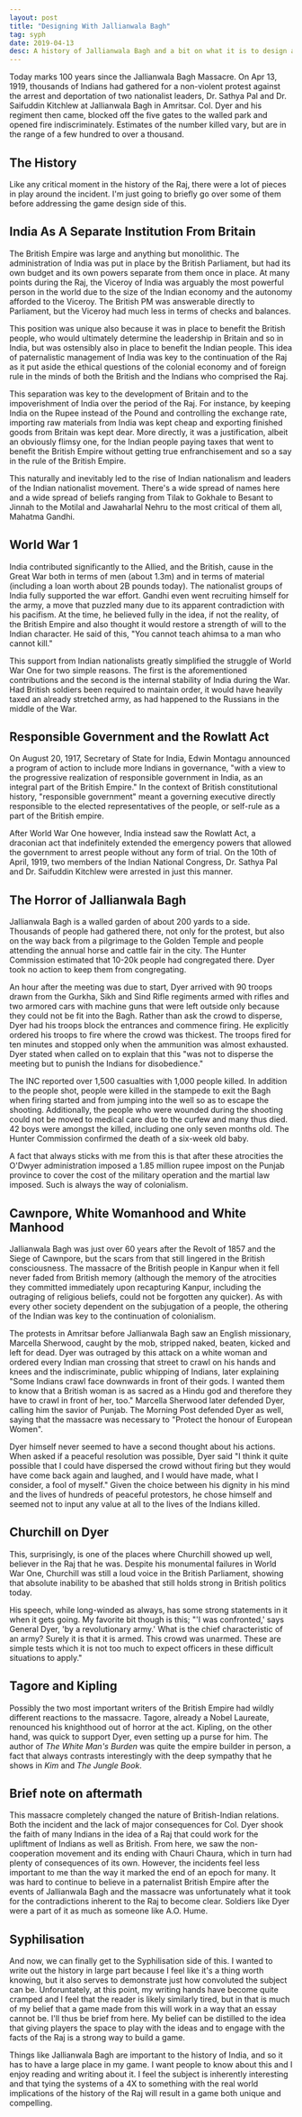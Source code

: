 ```yaml
---
layout: post
title: "Designing With Jallianwala Bagh"
tag: syph
date: 2019-04-13
desc: A history of Jallianwala Bagh and a bit on what it is to design around it
---
```



Today marks 100 years since the Jallianwala Bagh Massacre. On Apr 13, 1919, thousands of Indians had gathered for a non-violent protest against the arrest and deportation of two nationalist leaders, Dr. Sathya Pal and Dr. Saifuddin Kitchlew at Jallianwala Bagh in Amritsar. Col. Dyer and his regiment then came, blocked off the five gates to the walled park and opened fire indiscriminately. Estimates of the number killed vary, but are in the range of a few hundred to over a thousand.

## The History

Like any critical moment in the history of the Raj, there were a lot of pieces in play around the incident. I'm just going to briefly go over some of them before addressing the game design side of this.

## India As A Separate Institution From Britain

The British Empire was large and anything but monolithic. The administration of India was put in place by the British Parliament, but had its own budget and its own powers separate from them once in place. At many points during the Raj, the Viceroy of India was arguably the most powerful person in the world due to the size of the Indian economy and the autonomy afforded to the Viceroy. The British PM was answerable directly to Parliament, but the Viceroy had much less in terms of checks and balances.


This position was unique also because it was in place to benefit the British people, who would ultimately determine the leadership in Britain and so in India, but was ostensibly also in place to benefit the Indian people. This idea of paternalistic management of India was key to the continuation of the Raj as it put aside the ethical questions of the colonial economy and of foreign rule in the minds of both the British and the Indians who comprised the Raj.


This separation was key to the development of Britain and to the impoverishment of India over the period of the Raj. For instance, by keeping India on the Rupee instead of the Pound and controlling the exchange rate, importing raw materials from India was kept cheap and exporting finished goods from Britain was kept dear. More directly, it was a justification, albeit an obviously flimsy one, for the Indian people paying taxes that went to benefit the British Empire without getting true enfranchisement and so a say in the rule of the British Empire.


This naturally and inevitably led to the rise of Indian nationalism and leaders of the Indian nationalist movement. There's a wide spread of names here and a wide spread of beliefs ranging from Tilak to Gokhale to Besant to Jinnah to the Motilal and Jawaharlal Nehru to the most critical of them all, Mahatma Gandhi.

## World War 1

India contributed significantly to the Allied, and the British, cause in the Great War both in terms of men (about 1.3m) and in terms of material (including a loan worth about 2B pounds today). The nationalist groups of India fully supported the war effort. Gandhi even went recruiting himself for the army, a move that puzzled many due to its apparent contradiction with his pacifism. At the time, he believed fully in the idea, if not the reality, of the British Empire and also thought it would restore a strength of will to the Indian character. He said of this, "You cannot teach ahimsa to a man who cannot kill."


This support from Indian nationalists greatly simplified the struggle of World War One for two simple reasons. The first is the aforementioned contributions and the second is the internal stability of India during the War. Had British soldiers been required to maintain order, it would have heavily taxed an already stretched army, as had happened to the Russians in the middle of the War.

## Responsible Government and the Rowlatt Act

On August 20, 1917, Secretary of State for India, Edwin Montagu announced a program of action to include more Indians in governance, "with a view to the progressive realization of responsible government in India, as an integral part of the British Empire." In the context of British constitutional history, "responsible government" meant a governing executive directly responsible to the elected representatives of the people, or self-rule as a part of the British empire.


After World War One however, India instead saw the Rowlatt Act, a draconian act that indefinitely extended the emergency powers that allowed the government to arrest people without any form of trial. On the 10th of April, 1919, two members of the Indian National Congress, Dr. Sathya Pal and Dr. Saifuddin Kitchlew were arrested in just this manner.

## The Horror of Jallianwala Bagh

Jallianwala Bagh is a walled garden of about 200 yards to a side. Thousands of people had gathered there, not only for the protest, but also on the way back from a pilgrimage to the Golden Temple and people attending the annual horse and cattle fair in the city. The Hunter Commission estimated that 10-20k people had congregated there. Dyer took no action to keep them from congregating.


An hour after the meeting was due to start, Dyer arrived with 90 troops drawn from the Gurkha, Sikh and Sind Rifle regiments armed with rifles and two armored cars with machine guns that were left outside only because they could not be fit into the Bagh. Rather than ask the crowd to disperse, Dyer had his troops block the entrances and commence firing. He explicitly ordered his troops to fire where the crowd was thickest. The troops fired for ten minutes and stopped only when the ammunition was almost exhausted. Dyer stated when called on to explain that this "was not to disperse the meeting but to punish the Indians for disobedience."


The INC reported over 1,500 casualties with 1,000 people killed. In addition to the people shot, people were killed in the stampede to exit the Bagh when firing started and from jumping into the well so as to escape the shooting. Additionally, the people who were wounded during the shooting could not be moved to medical care due to the curfew and many thus died. 42 boys were amongst the killed, including one only seven months old. The Hunter Commission confirmed the death of a six-week old baby.


A fact that always sticks with me from this is that after these atrocities the O'Dwyer administration imposed a 1.85 million rupee impost on the Punjab province to cover the cost of the military operation and the martial law imposed. Such is always the way of colonialism.

## Cawnpore, White Womanhood and White Manhood

Jallianwala Bagh was just over 60 years after the Revolt of 1857 and the Siege of Cawnpore, but the scars from that still lingered in the British consciousness. The massacre of the British people in Kanpur when it fell never faded from British memory (although the memory of the atrocities they committed immediately upon recapturing Kanpur, including the outraging of religious beliefs, could not be forgotten any quicker). As with every other society dependent on the subjugation of a people, the othering of the Indian was key to the continuation of colonialism.


The protests in Amritsar before Jallianwala Bagh saw an English missionary, Marcella Sherwood, caught by the mob, stripped naked, beaten, kicked and left for dead. Dyer was outraged by this attack on a white woman and ordered every Indian man crossing that street to crawl on his hands and knees and the indiscriminate, public whipping of Indians, later explaining "Some Indians crawl face downwards in front of their gods. I wanted them to know that a British woman is as sacred as a Hindu god and therefore they have to crawl in front of her, too." Marcella Sherwood later defended Dyer, calling him the savior of Punjab. The Morning Post defended Dyer as well, saying that the massacre was necessary to "Protect the honour of European Women".


Dyer himself never seemed to have a second thought about his actions. When asked if a peaceful resolution was possible, Dyer said "I think it quite possible that I could have dispersed the crowd without firing but they would have come back again and laughed, and I would have made, what I consider, a fool of myself." Given the choice between his dignity in his mind and the lives of hundreds of peaceful protestors, he chose himself and seemed not to input any value at all to the lives of the Indians killed.

## Churchill on Dyer

This, surprisingly, is one of the places where Churchill showed up well, believer in the Raj that he was. Despite his monumental failures in World War One, Churchill was still a loud voice in the British Parliament, showing that absolute inability to be abashed that still holds strong in British politics today.


His speech, while long-winded as always, has some strong statements in it when it gets going. My favorite bit though is this; "'I was confronted,' says General Dyer, 'by a revolutionary army.' What is the chief characteristic of an army? Surely it is that it is armed. This crowd was unarmed. These are simple tests which it is not too much to expect officers in these difficult situations to apply."

## Tagore and Kipling

Possibly the two most important writers of the British Empire had wildly different reactions to the massacre. Tagore, already a Nobel Laureate, renounced his knighthood out of horror at the act. Kipling, on the other hand, was quick to support Dyer, even setting up a purse for him. The author of *The White Man's Burden* was quite the empire builder in person, a fact that always contrasts interestingly with the deep sympathy that he shows in *Kim* and *The Jungle Book*.

## Brief note on aftermath

This massacre completely changed the nature of British-Indian relations. Both the incident and the lack of major consequences for Col. Dyer shook the faith of many Indians in the idea of a Raj that could work for the upliftment of Indians as well as British. From here, we saw the non-cooperation movement and its ending with Chauri Chaura, which in turn had plenty of consequences of its own. However, the incidents feel less important to me than the way it marked the end of an epoch for many. It was hard to continue to believe in a paternalist British Empire after the events of Jallianwala Bagh and the massacre was unfortunately what it took for the contradictions inherent to the Raj to become clear. Soldiers like Dyer were a part of it as much as someone like A.O. Hume.

## Syphilisation

And now, we can finally get to the Syphilisation side of this. I wanted to write out the history in large part because I feel like it's a thing worth knowing, but it also serves to demonstrate just how convoluted the subject can be. Unforuntately, at this point, my writing hands have become quite cramped and I feel that the reader is likely similarly tired, but in that is much of my belief that a game made from this will work in a way that an essay cannot be. I'll thus be brief from here. My belief can be distilled to the idea that giving players the space to play with the ideas and to engage with the facts of the Raj is a strong way to build a game.


Things like Jallianwala Bagh are important to the history of India, and so it has to have a large place in my game. I want people to know about this and I enjoy reading and writing about it. I feel the subject is inherently interesting and that tying the systems of a 4X to something with the real world implications of the history of the Raj will result in a game both unique and compelling.

